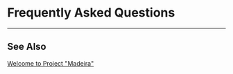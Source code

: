 <properties
    pageTitle="Frequently Asked Questions| Project Madeira" 
    description="Frequently asked questions about signing up for and using Project “Madeira”." 
    services="" 
    documentationCenter="Madeira"
    authors="edupont"
/>  
  
# Frequently Asked Questions
***  
  
## See Also
[Welcome to Project "Madeira"](madeira-get-started.md)  

